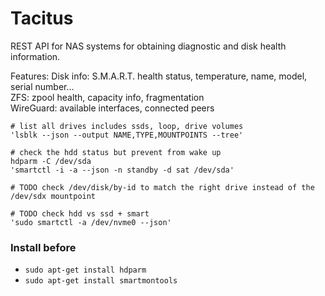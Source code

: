 
# Tacitus

REST API for NAS systems for obtaining diagnostic and disk health information.

Features:
Disk info: S.M.A.R.T. health status, temperature, name, model, serial number...  
ZFS: zpool health, capacity info, fragmentation  
WireGuard: available interfaces, connected peers  


```
# list all drives includes ssds, loop, drive volumes
'lsblk --json --output NAME,TYPE,MOUNTPOINTS --tree'

# check the hdd status but prevent from wake up
hdparm -C /dev/sda
'smartctl -i -a --json -n standby -d sat /dev/sda'

# TODO check /dev/disk/by-id to match the right drive instead of the /dev/sdx mountpoint

# TODO check hdd vs ssd + smart
'sudo smartctl -a /dev/nvme0 --json'
```

### Install before
- `sudo apt-get install hdparm`
- `sudo apt-get install smartmontools`

